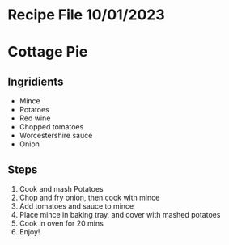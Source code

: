 # Recipe File 10/01/2023

# Cottage Pie

## Ingridients
- Mince
- Potatoes
- Red wine
- Chopped tomatoes
- Worcestershire sauce
- Onion

## Steps
 1. Cook and mash Potatoes
 2. Chop and fry onion, then cook with mince
 3. Add tomatoes and sauce to mince
 4. Place mince in baking tray, and cover with mashed potatoes
 5. Cook in oven for 20 mins
 6. Enjoy!
